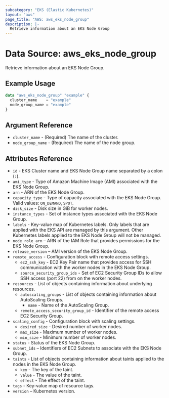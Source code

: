 ```yaml
---
subcategory: "EKS (Elastic Kubernetes)"
layout: "aws"
page_title: "AWS: aws_eks_node_group"
description: |-
  Retrieve information about an EKS Node Group
---
```


# Data Source: aws_eks_node_group

Retrieve information about an EKS Node Group.

## Example Usage

```terraform
data "aws_eks_node_group" "example" {
  cluster_name    = "example"
  node_group_name = "example"
}
```

## Argument Reference

* `cluster_name` - (Required) The name of the cluster.
* `node_group_name` - (Required) The name of the node group.

## Attributes Reference

* `id` - EKS Cluster name and EKS Node Group name separated by a colon (`:`).
* `ami_type` - Type of Amazon Machine Image (AMI) associated with the EKS Node Group.
* `arn` - ARN of the EKS Node Group.
* `capacity_type` - Type of capacity associated with the EKS Node Group. Valid values: `ON_DEMAND`, `SPOT`.
* `disk_size` - Disk size in GiB for worker nodes.
* `instance_types` - Set of instance types associated with the EKS Node Group.
* `labels` - Key-value map of Kubernetes labels. Only labels that are applied with the EKS API are managed by this argument. Other Kubernetes labels applied to the EKS Node Group will not be managed.
* `node_role_arn` – ARN of the IAM Role that provides permissions for the EKS Node Group.
* `release_version` – AMI version of the EKS Node Group.
* `remote_access` - Configuration block with remote access settings.
    * `ec2_ssh_key` - EC2 Key Pair name that provides access for SSH communication with the worker nodes in the EKS Node Group.
    * `source_security_group_ids` - Set of EC2 Security Group IDs to allow SSH access (port 22) from on the worker nodes.
* `resources` - List of objects containing information about underlying resources.
    * `autoscaling_groups` - List of objects containing information about AutoScaling Groups.
        * `name` - Name of the AutoScaling Group.
    * `remote_access_security_group_id` - Identifier of the remote access EC2 Security Group.
* `scaling_config` - Configuration block with scaling settings.
    * `desired_size` - Desired number of worker nodes.
    * `max_size` - Maximum number of worker nodes.
    * `min_size` - Minimum number of worker nodes.
* `status` - Status of the EKS Node Group.
* `subnet_ids` – Identifiers of EC2 Subnets to associate with the EKS Node Group.
* `taints` - List of objects containing information about taints applied to the nodes in the EKS Node Group.
    * `key` - The key of the taint.
    * `value` - The value of the taint.
    * `effect` - The effect of the taint.
* `tags` - Key-value map of resource tags.
* `version` – Kubernetes version.
